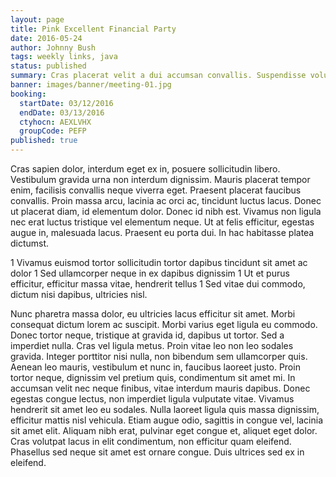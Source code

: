 ```yaml
---
layout: page
title: Pink Excellent Financial Party
date: 2016-05-24
author: Johnny Bush
tags: weekly links, java
status: published
summary: Cras placerat velit a dui accumsan convallis. Suspendisse volutpat.
banner: images/banner/meeting-01.jpg
booking:
  startDate: 03/12/2016
  endDate: 03/13/2016
  ctyhocn: AEXLVHX
  groupCode: PEFP
published: true
---
```

Cras sapien dolor, interdum eget ex in, posuere sollicitudin libero. Vestibulum gravida urna non interdum dignissim. Mauris placerat tempor enim, facilisis convallis neque viverra eget. Praesent placerat faucibus convallis. Proin massa arcu, lacinia ac orci ac, tincidunt luctus lacus. Donec ut placerat diam, id elementum dolor. Donec id nibh est. Vivamus non ligula nec erat luctus tristique vel elementum neque. Ut at felis efficitur, egestas augue in, malesuada lacus. Praesent eu porta dui. In hac habitasse platea dictumst.

1 Vivamus euismod tortor sollicitudin tortor dapibus tincidunt sit amet ac dolor
1 Sed ullamcorper neque in ex dapibus dignissim
1 Ut et purus efficitur, efficitur massa vitae, hendrerit tellus
1 Sed vitae dui commodo, dictum nisi dapibus, ultricies nisl.

Nunc pharetra massa dolor, eu ultricies lacus efficitur sit amet. Morbi consequat dictum lorem ac suscipit. Morbi varius eget ligula eu commodo. Donec tortor neque, tristique at gravida id, dapibus ut tortor. Sed a imperdiet nulla. Cras vel ligula metus. Proin vitae leo non leo sodales gravida. Integer porttitor nisi nulla, non bibendum sem ullamcorper quis. Aenean leo mauris, vestibulum et nunc in, faucibus laoreet justo. Proin tortor neque, dignissim vel pretium quis, condimentum sit amet mi.
In accumsan velit nec neque finibus, vitae interdum mauris dapibus. Donec egestas congue lectus, non imperdiet ligula vulputate vitae. Vivamus hendrerit sit amet leo eu sodales. Nulla laoreet ligula quis massa dignissim, efficitur mattis nisl vehicula. Etiam augue odio, sagittis in congue vel, lacinia sit amet elit. Aliquam nibh erat, pulvinar eget congue et, aliquet eget dolor. Cras volutpat lacus in elit condimentum, non efficitur quam eleifend. Phasellus sed neque sit amet est ornare congue. Duis ultrices sed ex in eleifend.
